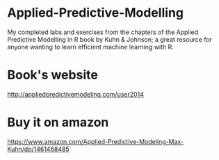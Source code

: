 # Applied-Predictive-Modelling
My completed labs and exercises from the chapters of the Applied Predictive Modelling in R book by Kuhn & Johnson; a great resource for anyone wanting to learn efficient machine learning with R.

# Book's website
http://appliedpredictivemodeling.com/user2014

# Buy it on amazon
https://www.amazon.com/Applied-Predictive-Modeling-Max-Kuhn/dp/1461468485
